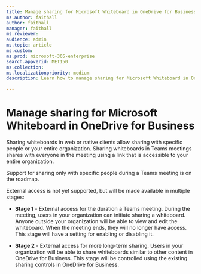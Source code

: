 ```yaml
---
title: Manage sharing for Microsoft Whiteboard in OneDrive for Business
ms.author: faithall
author: faithall
manager: faithall
ms.reviewer: 
audience: admin
ms.topic: article
ms.custom: 
ms.prod: microsoft-365-enterprise
search.appverid: MET150
ms.collection: 
ms.localizationpriority: medium
description: Learn how to manage sharing for Microsoft Whiteboard in OneDrive for Business.

---
```


# Manage sharing for Microsoft Whiteboard in OneDrive for Business

Sharing whiteboards in web or native clients allow sharing with specific people or your entire organization. Sharing whiteboards in Teams meetings shares with everyone in the meeting using a link that is accessible to your entire organization.

Support for sharing only with specific people during a Teams meeting is on the roadmap.

External access is not yet supported, but will be made available in multiple stages:

- **Stage 1** - External access for the duration a Teams meeting. During the meeting, users in your organization can initiate sharing a whiteboard. Anyone outside your organization will be able to view and edit the whiteboard. When the meeting ends, they will no longer have access. This stage will have a setting for enabling or disabling it.

- **Stage 2** - External access for more long-term sharing. Users in your organization will be able to share whiteboards similar to other content in OneDrive for Business. This stage will be controlled using the existing sharing controls in OneDrive for Business.